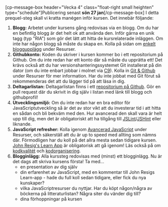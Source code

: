 <style type="text/css">
.heighten {
  margin-top: -4em;
}
.entry-content li {
  margin-top: 1em;
}
.entry-content p {
  margin-top: 1em;
  margin-bottom: 1em;
}
.entry-content .message-box {
  font-size: 0.9em;
}
</style>


 [cp-message-box header="Vecka 4" class="float-right small heighten" type="schedule"]Publicering senast **sön 27 jan**[/cp-message-box] 
I detta prequel-steg skall vi kratta manégen inför kursen. Det innebär följande:

1.  **Blogg:** Arbetet under kursens gång redovisas via en blogg. Om du har en befintlig blogg är det helt ok att använda den. Inför gärna en unik tagg (typ "RIA") som gör det lätt att hitta de kursrelaterade inläggen. Om inte har någon blogg så måste du skapa en. Kolla på sidan om [enkelt bloggupplägg][1] under Resurser.
2.  **Githubkonto:** Koden du skriver i kursen kommer bo i ett repositorium på Github. Om du inte redan har ett konto där så måste du upprätta ett! Det krävs också att du har versionshanteringssystemet Git installerat på din dator (om du inte enbart jobbar i molnet via [C9][2]). Kolla in [Git &amp; Github][3] under Resurser för mer information. Har du inte jobbat med Git förut så rekommenderas det att du lägger tid på att läsa in dig.
3.  **Deltagarlistan:** Deltagarlistan finns i ett [repositorium på Github][4]. Gör en pull request där du skrivit in dig själv i listan med länk till blogg och githubprofil!
4.  **Utvecklingsmiljö:** Om du inte redan har en bra editor för JavaScriptutveckling så är det av stor vikt att du investerar tid i att hitta en sådan och bli bekväm med den. Hur avancerad den skall vara är helt upp till dig, men det är obligatoriskt att ha tillgång till [JSLint][5]/[JSHint][6] eller liknande.
5.  **JavaScript refresher:** Kolla igenom [Avancerad JavaScript][7] under Resurser, och säkerställ att du är up to speed med allting som nämns där. Förmodligen har du koll på det allra mesta sedan tidigare kursen. [John Resig's Learn App][8]&nbsp;är obligatorisk att gå igenom! Läs också på om [kodkvalitét][9] och [kodorganisering][10].
6.  **Blogginlägg:** Alla kurssteg redovisas med (minst) ett blogginlägg. Nu är det dags att skriva kursens första! Ta med...
    *   en presentation av dig själv
    *   din erfarenhet av JavaScript, med en kommentar till John Resigs Learn-app - hade du full koll sedan tidigare, eller fick du nya kunskaper?
    *   vilka JavaScriptresurser du nyttjar. Har du köpt någon/några av böckerna på litteraturlistan? Några siter du vänder dig till?
    *   dina förhoppningar på kursen

 [1]: http://coursepress.lnu.se/kurs/ria-utveckling-med-javascript/enkelt-bloggupplagg/ "Enkelt bloggupplägg"
 [2]: http://coursepress.lnu.se/kurs/ria-utveckling-med-javascript/cloud9-editor/
 [3]: http://coursepress.lnu.se/kurs/ria-utveckling-med-javascript/git-github/ "Git &amp; Github"
 [4]: https://github.com/krawaller/riadeltagare2013/
 [5]: http://www.jslint.com
 [6]: http://www.jshint.com
 [7]: http://coursepress.lnu.se/kurs/ria-utveckling-med-javascript/asynchronous-javascript/ "Avancerad JavaScript"
 [8]: http://ejohn.org/apps/learn "Learn"
 [9]: https://coursepress.lnu.se/kurs/ria-utveckling-med-javascript/kodkvalitet/
 [10]: https://coursepress.lnu.se/kurs/ria-utveckling-med-javascript/kodorganisering/  